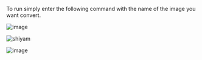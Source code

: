 To run simply enter the following command with the name of the image you want convert.

![image](https://github.com/shiyamvasanthan/Pointillism-Image-Creator/assets/76540854/c7614179-eb65-40b9-8863-c4dfdb3acafa)

![shiyam](https://github.com/shiyamvasanthan/Pointillism-Image-Creator/assets/76540854/e490a5f7-10b0-4ddc-bc77-9963b909f71e)

![image](https://github.com/shiyamvasanthan/Pointillism-Image-Creator/assets/76540854/cfc96be3-b9e6-4235-b11a-1df60ba4e80d)
